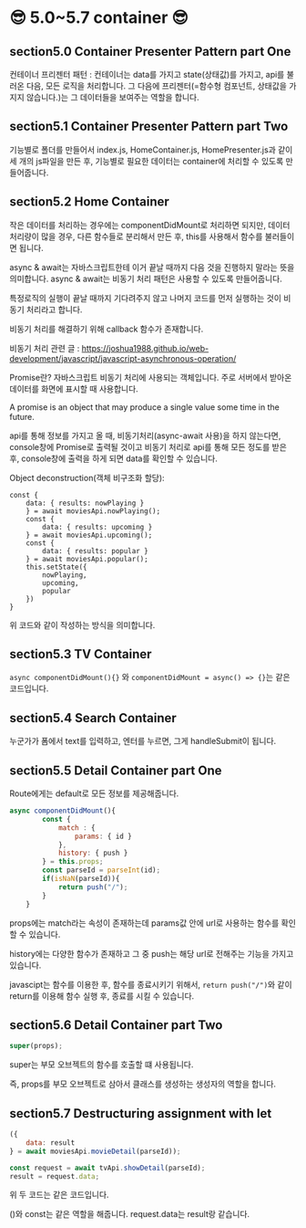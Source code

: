 # 😎 5.0~5.7 container 😎

## section5.0 Container Presenter Pattern part One

컨테이너 프리젠터 패턴 : 컨테이너는 data를 가지고 state(상태값)를 가지고, api를 불러온 다음, 모든 로직을 처리합니다. 그 다음에 프리젠터(=함수형 컴포넌트, 상태값을 가지지 않습니다.)는 그 데이터들을 보여주는 역할을 합니다.

## section5.1 Container Presenter Pattern part Two

기능별로 폴더를 만들어서 index.js, HomeContainer.js, HomePresenter.js과 같이 세 개의 js파일을 만든 후, 기능별로 필요한 데이터는 container에 처리할 수 있도록 만들어줍니다.

## section5.2 Home Container

작은 데이터를 처리하는 경우에는 componentDidMount로 처리하면 되지만, 데이터 처리량이 많을 경우, 다른 함수들로 분리해서 만든 후, this를 사용해서 함수를 불러들이면 됩니다.

async & await는 자바스크립트한테 이거 끝날 때까지 다음 것을 진행하지 말라는 뜻을 의미합니다. async & await는 비동기 처리 패턴은 사용할 수 있도록 만들어줍니다.

특정로직의 실행이 끝날 때까지 기다려주지 않고 나머지 코드를 먼저 실행하는 것이 비동기 처리라고 합니다.

비동기 처리를 해결하기 위해 callback 함수가 존재합니다.

비동기 처리 관련 글 : <https://joshua1988.github.io/web-development/javascript/javascript-asynchronous-operation/>

Promise란? 자바스크립트 비동기 처리에 사용되는 객체입니다. 주로 서버에서 받아온 데이터를 화면에 표시할 때 사용합니다.

A promise is an object that may produce a single value some time in the future.

api를 통해 정보를 가지고 올 때, 비동기처리(async-await 사용)을 하지 않는다면, console창에 Promise로 출력될 것이고 비동기 처리로 api를 통해 모든 정도를 받은 후, console창에 출력을 하게 되면 data를 확인할 수 있습니다.

Object deconstruction(객체 비구조화 할당):

```javascipts
const {
    data: { results: nowPlaying }
    } = await moviesApi.nowPlaying();
    const {
        data: { results: upcoming }
    } = await moviesApi.upcoming();
    const {
        data: { results: popular }
    } = await moviesApi.popular();
    this.setState({
        nowPlaying,
        upcoming,
        popular
    })
}
```

위 코드와 같이 작성하는 방식을 의미합니다.

## section5.3 TV Container

```async componentDidMount(){}``` 와 ```componentDidMount = async() => {}```는 같은 코드입니다.

## section5.4 Search Container

누군가가 폼에서 text를 입력하고, 엔터를 누르면, 그게 handleSubmit이 됩니다.

## section5.5 Detail Container part One

Route에게는 default로 모든 정보를 제공해줍니다.

```javascript
async componentDidMount(){
        const {
            match : {
                params: { id }
            },
            history: { push }
        } = this.props;
        const parseId = parseInt(id);
        if(isNaN(parseId)){
            return push("/");
        }
    }
```

props에는 match라는 속성이 존재하는데 params값 안에 url로 사용하는 함수를 확인할 수 있습니다.

history에는 다양한 함수가 존재하고 그 중 push는 해당 url로 전해주는 기능을 가지고 있습니다.

javascipt는 함수를 이용한 후, 함수를 종료시키기 위해서, ```return push("/")```와 같이 return를 이용해 함수 실행 후, 종료를 시킬 수 있습니다.

## section5.6 Detail Container part Two

```javascript
super(props);
```

super는 부모 오브젝트의 함수를 호출할 떄 사용됩니다.  

즉, props를 부모 오브젝트로 삼아서 클래스를 생성하는 생성자의 역할을 합니다.

## section5.7 Destructuring assignment with let

```javascript
({
    data: result
} = await moviesApi.movieDetail(parseId));
```

```javascript
const request = await tvApi.showDetail(parseId);
result = request.data;
```

위 두 코드는 같은 코드입니다.  

()와 const는 같은 역할을 해줍니다. request.data는 result랑 같습니다.
